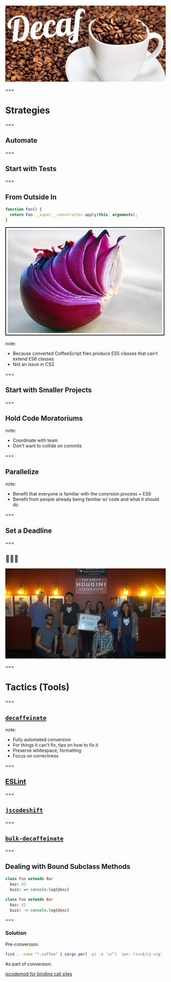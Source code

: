 ![Decaffeinated Coffee](resources/img/slides/decaf.jpg)

===

# Strategies

===

## Automate

===

## Start with Tests

===

## From Outside In

```javascript
function Foo() {
  return Foo.__super__.constructor.apply(this, arguments);
}
```
![Layered Onion](resources/img/slides/layeredonion.jpg)

note:
- Because converted CoffeeScript files produce ES5 classes that can't extend ES6 classes
- Not an issue in CS2

===

## Start with Smaller Projects

===

## Hold Code Moratoriums

note:
- Coordinate with team
- Don't want to collide on commits

===

## Parallelize

note:
- Benefit that everyone is familiar with the convrsion process + ES6
- Benefit from people already being familiar w/ code and what it should do

===

## Set a Deadline

===

## 🎉🎊🍾

![Houdini Escape Room](resources/img/slides/escape.jpg)

===

# Tactics (Tools)

===

## [`decaffeinate`](http://decaffeinate-project.org/)

note:
- Fully automated conversion
- For things it can't fix, tips on how to fix it
- Preserve whitespace, formatting
- Focus on correctness

===

## [ESLint](https://eslint.org/)

===

## [`jscodeshift`](https://github.com/facebook/jscodeshift)

===

## [`bulk-decaffeinate`](https://github.com/decaffeinate/bulk-decaffeinate)

===

## Dealing with Bound Subclass Methods

```coffeescript
class Foo extends Bar
  baz: 42
  buzz: => console.log(@baz)
```

```coffeescript
class Foo extends Bar
  baz: 42
  buzz: -> console.log(@baz)
```

===

### Solution

Pre-conversion:

```bash
find . -name "*.coffee" | xargs perl -pi -e 's/^(  \w+:.*)=>$/\1->/g'
```

As part of conversion:

[jscodemod for binding call sites](https://github.com/DataFoxCo/jscodemods/blob/master/decaffeinate/bind-iteratee-and-callback-methods.js)
